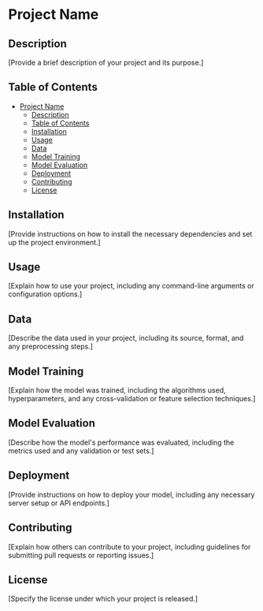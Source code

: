 # Project Name

## Description

[Provide a brief description of your project and its purpose.]

## Table of Contents

- [Project Name](#project-name)
  - [Description](#description)
  - [Table of Contents](#table-of-contents)
  - [Installation](#installation)
  - [Usage](#usage)
  - [Data](#data)
  - [Model Training](#model-training)
  - [Model Evaluation](#model-evaluation)
  - [Deployment](#deployment)
  - [Contributing](#contributing)
  - [License](#license)

## Installation

[Provide instructions on how to install the necessary dependencies and set up the project environment.]

## Usage

[Explain how to use your project, including any command-line arguments or configuration options.]

## Data

[Describe the data used in your project, including its source, format, and any preprocessing steps.]

## Model Training

[Explain how the model was trained, including the algorithms used, hyperparameters, and any cross-validation or feature selection techniques.]

## Model Evaluation

[Describe how the model's performance was evaluated, including the metrics used and any validation or test sets.]

## Deployment

[Provide instructions on how to deploy your model, including any necessary server setup or API endpoints.]

## Contributing

[Explain how others can contribute to your project, including guidelines for submitting pull requests or reporting issues.]

## License

[Specify the license under which your project is released.]
